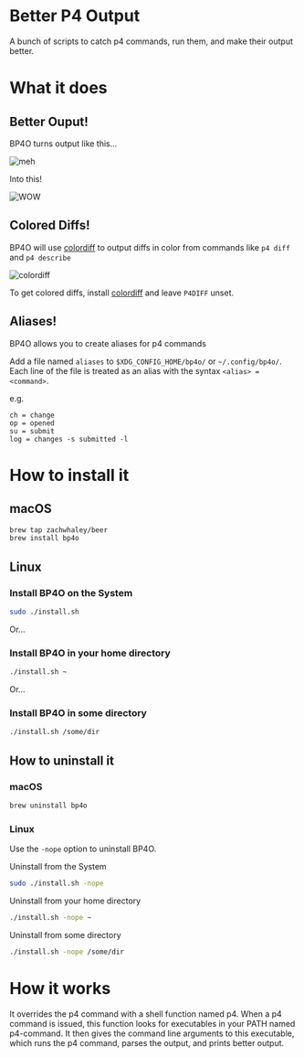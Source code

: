 # Better P4 Output

A bunch of scripts to catch p4 commands, run them, and make their output better.

# What it does

## Better Ouput!

BP4O turns output like this...

![meh](http://i.imgur.com/euoNBOw.png)

Into this!

![WOW](http://i.imgur.com/atCFBp6.png)

## Colored Diffs!

BP4O will use [colordiff](http://www.colordiff.org/) to output diffs in color from commands like `p4 diff` and `p4 describe`

![colordiff](http://i.imgur.com/5jGjV7K.png)

To get colored diffs, install [colordiff](http://www.colordiff.org/) and leave `P4DIFF` unset.

## Aliases!

BP4O allows you to create aliases for p4 commands

Add a file named `aliases` to `$XDG_CONFIG_HOME/bp4o/` or `~/.config/bp4o/`.
Each line of the file is treated as an alias with the syntax `<alias> = <command>`.

e.g.

```shell
ch = change
op = opened
su = submit
log = changes -s submitted -l
```

# How to install it

## macOS

```bash
brew tap zachwhaley/beer
brew install bp4o
```

## Linux

### Install BP4O on the System

```bash
sudo ./install.sh
```

Or...

### Install BP4O in your home directory

```bash
./install.sh ~
```

Or...

### Install BP4O in some directory

```bash
./install.sh /some/dir
```

## How to uninstall it

### macOS

```bash
brew uninstall bp4o
```

### Linux

Use the `-nope` option to uninstall BP4O.

Uninstall from the System

```bash
sudo ./install.sh -nope
```

Uninstall from your home directory

```bash
./install.sh -nope ~
```

Uninstall from some directory

```bash
./install.sh -nope /some/dir
```

# How it works

It overrides the p4 command with a shell function named p4.
When a p4 command is issued, this function looks for executables in your PATH named p4-command.
It then gives the command line arguments to this executable, which runs the p4 command, parses the output, and prints better output.
